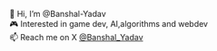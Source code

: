 👋 Hi, I’m @Banshal-Yadav  
🎮 Interested in game dev, AI,algorithms and webdev <br>
📫 Reach me on X [@Banshal_Yadav](https://twitter.com/Banshal_Yadav)  
